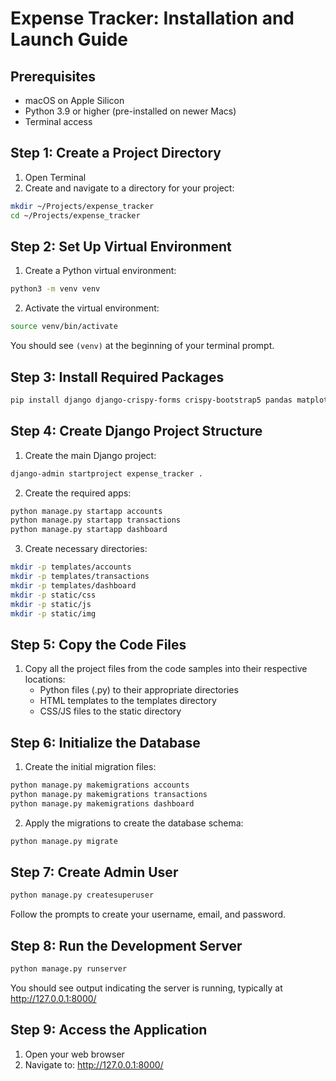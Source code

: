 # Expense Tracker: Installation and Launch Guide

## Prerequisites
- macOS on Apple Silicon
- Python 3.9 or higher (pre-installed on newer Macs)
- Terminal access

## Step 1: Create a Project Directory
1. Open Terminal
2. Create and navigate to a directory for your project:
```bash
mkdir ~/Projects/expense_tracker
cd ~/Projects/expense_tracker
```

## Step 2: Set Up Virtual Environment
1. Create a Python virtual environment:
```bash
python3 -m venv venv
```

2. Activate the virtual environment:
```bash
source venv/bin/activate
```
You should see `(venv)` at the beginning of your terminal prompt.

## Step 3: Install Required Packages
```bash
pip install django django-crispy-forms crispy-bootstrap5 pandas matplotlib
```

## Step 4: Create Django Project Structure
1. Create the main Django project:
```bash
django-admin startproject expense_tracker .
```

2. Create the required apps:
```bash
python manage.py startapp accounts
python manage.py startapp transactions
python manage.py startapp dashboard
```

3. Create necessary directories:
```bash
mkdir -p templates/accounts
mkdir -p templates/transactions
mkdir -p templates/dashboard
mkdir -p static/css
mkdir -p static/js
mkdir -p static/img
```

## Step 5: Copy the Code Files
1. Copy all the project files from the code samples into their respective locations:
   - Python files (.py) to their appropriate directories
   - HTML templates to the templates directory
   - CSS/JS files to the static directory

## Step 6: Initialize the Database
1. Create the initial migration files:
```bash
python manage.py makemigrations accounts
python manage.py makemigrations transactions
python manage.py makemigrations dashboard
```

2. Apply the migrations to create the database schema:
```bash
python manage.py migrate
```

## Step 7: Create Admin User
```bash
python manage.py createsuperuser
```
Follow the prompts to create your username, email, and password.

## Step 8: Run the Development Server
```bash
python manage.py runserver
```
You should see output indicating the server is running, typically at http://127.0.0.1:8000/

## Step 9: Access the Application
1. Open your web browser
2. Navigate to: http://127.0.0.1:8000/